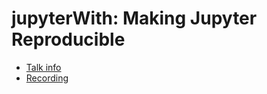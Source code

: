 # jupyterWith: Making Jupyter Reproducible

* [Talk info](https://talks.nixcon.org/nixcon-2022/talk/Q3TK87/)
* [Recording](https://youtu.be/l70haNBm1wc?t=11925)
